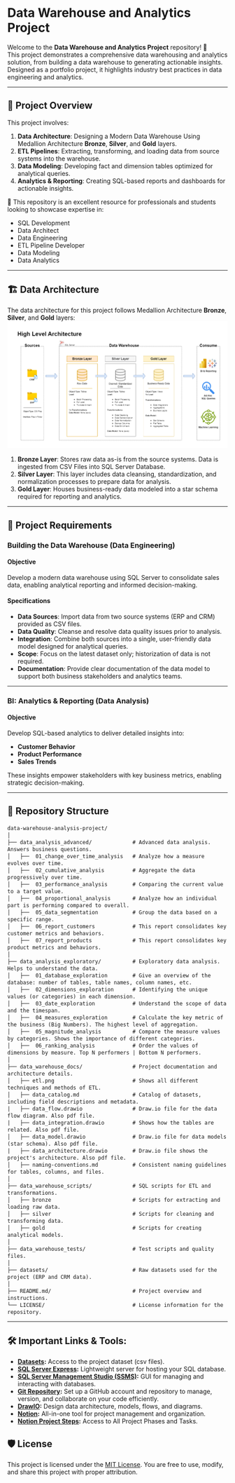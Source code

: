 
# Data Warehouse and Analytics Project

Welcome to the **Data Warehouse and Analytics Project** repository! 🚀  
This project demonstrates a comprehensive data warehousing and analytics solution, from building a data warehouse to generating actionable insights. Designed as a portfolio project, it highlights industry best practices in data engineering and analytics.

---

## 📖 Project Overview

This project involves:

1. **Data Architecture**: Designing a Modern Data Warehouse Using Medallion Architecture **Bronze**, **Silver**, and **Gold** layers.
2. **ETL Pipelines**: Extracting, transforming, and loading data from source systems into the warehouse.
3. **Data Modeling**: Developing fact and dimension tables optimized for analytical queries.
4. **Analytics & Reporting**: Creating SQL-based reports and dashboards for actionable insights.

🎯 This repository is an excellent resource for professionals and students looking to showcase expertise in:
- SQL Development
- Data Architect
- Data Engineering  
- ETL Pipeline Developer  
- Data Modeling  
- Data Analytics  

---

## 🏗️ Data Architecture

The data architecture for this project follows Medallion Architecture **Bronze**, **Silver**, and **Gold** layers:
![Data Architecture](data_warehouse_docs/data_warehouse_medallion_architecture.png)

1. **Bronze Layer**: Stores raw data as-is from the source systems. Data is ingested from CSV Files into SQL Server Database.
2. **Silver Layer**: This layer includes data cleansing, standardization, and normalization processes to prepare data for analysis.
3. **Gold Layer**: Houses business-ready data modeled into a star schema required for reporting and analytics.

---

## 🚀 Project Requirements

### Building the Data Warehouse (Data Engineering)

#### Objective
Develop a modern data warehouse using SQL Server to consolidate sales data, enabling analytical reporting and informed decision-making.

#### Specifications
- **Data Sources**: Import data from two source systems (ERP and CRM) provided as CSV files.
- **Data Quality**: Cleanse and resolve data quality issues prior to analysis.
- **Integration**: Combine both sources into a single, user-friendly data model designed for analytical queries.
- **Scope**: Focus on the latest dataset only; historization of data is not required.
- **Documentation**: Provide clear documentation of the data model to support both business stakeholders and analytics teams.

---

### BI: Analytics & Reporting (Data Analysis)

#### Objective
Develop SQL-based analytics to deliver detailed insights into:
- **Customer Behavior**
- **Product Performance**
- **Sales Trends**

These insights empower stakeholders with key business metrics, enabling strategic decision-making.  

---

## 📂 Repository Structure
```
data-warehouse-analysis-project/
│
├── data_analysis_advanced/             # Advanced data analysis. Answers business questions.
│   ├──  01_change_over_time_analysis   # Analyze how a measure evolves over time.
│   ├──  02_cumulative_analysis         # Aggregate the data progressively over time. 
│   ├──  03_performance_analysis        # Comparing the current value to a target value. 
│   ├──  04_proportional_analysis       # Analyze how an individual part is performing compared to overall.
│   ├──  05_data_segmentation           # Group the data based on a specific range.
│   ├──  06_report_customers            # This report consolidates key customer metrics and behaviors.
│   ├──  07_report_products             # This report consolidates key product metrics and behaviors.
│
├── data_analysis_exploratory/          # Exploratory data analysis. Helps to understand the data. 
│   ├──  01_database_exploration        # Give an overview of the database: number of tables, table names, column names, etc.
│   ├──  02_dimensions_exploration      # Identifying the unique values (or categories) in each dimension. 
│   ├──  03_date_exploration            # Understand the scope of data and the timespan.  
│   ├──  04_measures_exploration        # Calculate the key metric of the business (Big Numbers). The highest level of aggregation.
│   ├──  05_magnitude_analysis          # Compare the measure values by categories. Shows the importance of different categories. 
│   ├──  06_ranking_analysis            # Order the values of dimensions by measure. Top N performers | Bottom N performers.
│
├── data_warehouse_docs/                # Project documentation and architecture details.
│   ├── etl.png                         # Shows all different techniques and methods of ETL.
│   ├── data_catalog.md                 # Catalog of datasets, including field descriptions and metadata.
|   ├── data_flow.drawio                # Draw.io file for the data flow diagram. Also pdf file. 
|   ├── data_integration.drawio         # Shows how the tables are related. Also pdf file. 
│   ├── data_model.drawio               # Draw.io file for data models (star schema). Also pdf file. 
|   ├── data_architecture.drawio        # Draw.io file shows the project's architecture. Also pdf file. 
│   ├── naming-conventions.md           # Consistent naming guidelines for tables, columns, and files.
│
├── data_warehouse_scripts/             # SQL scripts for ETL and transformations.
│   ├── bronze                          # Scripts for extracting and loading raw data.
│   ├── silver                          # Scripts for cleaning and transforming data.
│   ├── gold                            # Scripts for creating analytical models.
│
├── data_warehouse_tests/               # Test scripts and quality files.
│
├── datasets/                           # Raw datasets used for the project (ERP and CRM data).
│                        
├── README.md/                          # Project overview and instructions.
└── LICENSE/                            # License information for the repository.
```
---

## 🛠️ Important Links & Tools:

- **[Datasets](datasets/):** Access to the project dataset (csv files).
- **[SQL Server Express](https://www.microsoft.com/en-us/sql-server/sql-server-downloads):** Lightweight server for hosting your SQL database.
- **[SQL Server Management Studio (SSMS)](https://learn.microsoft.com/en-us/sql/ssms/download-sql-server-management-studio-ssms?view=sql-server-ver16):** GUI for managing and interacting with databases.
- **[Git Repository](https://github.com/):** Set up a GitHub account and repository to manage, version, and collaborate on your code efficiently.
- **[DrawIO](https://www.drawio.com/):** Design data architecture, models, flows, and diagrams.
- **[Notion](https://www.notion.com/):** All-in-one tool for project management and organization.
- **[Notion Project Steps](https://thankful-pangolin-2ca.notion.site/SQL-Data-Warehouse-Project-16ed041640ef80489667cfe2f380b269?pvs=4):** Access to All Project Phases and Tasks.

## 🛡️ License

This project is licensed under the [MIT License](LICENSE). You are free to use, modify, and share this project with proper attribution.

